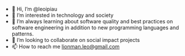 - 👋 Hi, I’m @leoipiau
- 👀 I’m interested in technology and society
- 🌱 I’m always learning about software quality and best practices on software engineering in addition to new programming languages and patterns.
- 💞️ I’m looking to collaborate on social impact projects
- 📫 How to reach me lionman.leo@gmail.com

<!---
leoipiau/leoipiau is a ✨ special ✨ repository because its `README.md` (this file) appears on your GitHub profile.
You can click the Preview link to take a look at your changes.
--->
